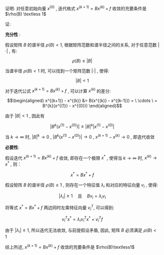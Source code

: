 证明: 对任意初始向量 $x^{(0)}$ , 迭代格式 $x^{(k+1)}=Bx^{(k)}+f$ 收敛的充要条件是 $\rho(B) \textless 1$ 

证: 

**充分性** :

假设矩阵 $B$ 的谱半径 $\rho(B) < 1$, 根据矩阵范数和谱半径之间的关系, 对于任意范数 $|\cdot|$ , 有: 

$$\rho(B) \leq |B|$$

当谱半径 $\rho(B) < 1$ 时, 可以找到一个矩阵范数 $|\cdot|$ , 使得: 

$$|B| < 1$$

对于迭代公式 $x^{(k+1)} = Bx^{(k)} + f$ , 可以计算 $x^{(k)}$ 的差分: 

$$\begin{aligned} x^{(k+1)} - x^{(k)} &= B(x^{(k)} - x^{(k-1)})   = \ \cdots \ = B^{k}(x^{(1)} - x^{(0)}) \end{aligned}$$

由于 $|B| < 1$ , 因此有 

$$|B^{k}(x^{(1)} - x^{(0)})| \leq |B|^k |x^{(1)} - x^{(0)}|$$

当 $k \rightarrow \infty$ 时, $|B|^k \rightarrow 0$ , $|B^{k}(x^{(1)} - x^{(0)})| \rightarrow 0$ , $x^{(k+1)}-x^{(k)}\rightarrow0$ , 即迭代收敛

**必要性**: 

假设迭代 $x^{(k+1)} = Bx^{(k)} + f$ 收敛, 即存在一个极限 $x^{*}$ , 使得当 $k \rightarrow \infty$ 时,  $x^{(k)} \rightarrow x^{*}$ , 则：

$$x^{*} = Bx^{*} + f$$

假设矩阵 $B$ 的谱半径 $\rho(B) \geq 1$ , 则存在一个特征值 $\lambda_i$ 和对应的特征向量 $v_i$ , 使得: 

$$|\lambda_i| \geq 1 \quad \text{且} \quad Bv_i = \lambda_i v_i$$

将等式 $x^* = Bx^* + f$ 两边同时左乘特征向量 $v_i^T$, 可以得到: 

$$v_i^T x^* = \lambda_i v_i^T x^* + v_i^T f$$

由于 $|\lambda_i| \geq 1$, 所以迭代无法收敛, 与前提假设矛盾, 因此, 矩阵 $B$ 必须满足 $\rho(B) < 1$

综上所述, $x^{(k+1)} = Bx^{(k)} + f$ 收敛的充要条件是 $\rho(B)\textless1$
